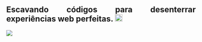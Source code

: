 <div align="justify">
<h2>Escavando códigos para desenterrar experiências web perfeitas. <img src="https://github.githubassets.com/images/icons/emoji/unicode/26cf.png" alt="pick" width="20" height="20" /> </h2>
</div>
<img src="https://github.com/minerchan/minerchan/assets/104655361/a35bb7b4-7f22-4633-90b3-453802c5c701"/>
